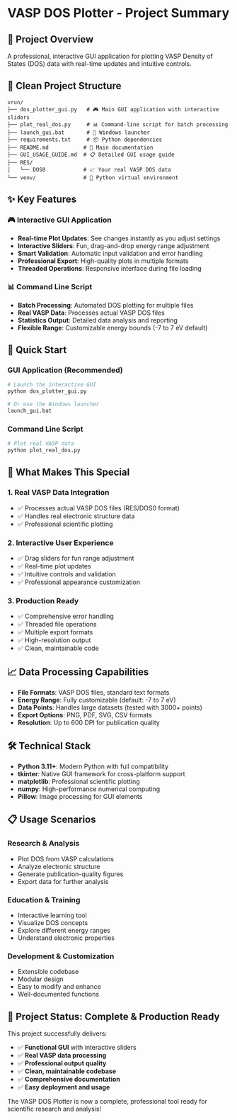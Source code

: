 # VASP DOS Plotter - Project Summary

## 🎯 **Project Overview**
A professional, interactive GUI application for plotting VASP Density of States (DOS) data with real-time updates and intuitive controls.

## 📁 **Clean Project Structure**
```
vrun/
├── dos_plotter_gui.py   # 🎮 Main GUI application with interactive sliders
├── plot_real_dos.py     # 📊 Command-line script for batch processing
├── launch_gui.bat       # 🚀 Windows launcher
├── requirements.txt     # 📦 Python dependencies
├── README.md           # 📖 Main documentation
├── GUI_USAGE_GUIDE.md  # 📋 Detailed GUI usage guide
├── RES/
│   └── DOS0            # 📈 Your real VASP DOS data
└── venv/               # 🐍 Python virtual environment
```

## ✨ **Key Features**

### **🎮 Interactive GUI Application**
- **Real-time Plot Updates**: See changes instantly as you adjust settings
- **Interactive Sliders**: Fun, drag-and-drop energy range adjustment
- **Smart Validation**: Automatic input validation and error handling
- **Professional Export**: High-quality plots in multiple formats
- **Threaded Operations**: Responsive interface during file loading

### **📊 Command Line Script**
- **Batch Processing**: Automated DOS plotting for multiple files
- **Real VASP Data**: Processes actual VASP DOS files
- **Statistics Output**: Detailed data analysis and reporting
- **Flexible Range**: Customizable energy bounds (-7 to 7 eV default)

## 🚀 **Quick Start**

### **GUI Application (Recommended)**
```bash
# Launch the interactive GUI
python dos_plotter_gui.py

# Or use the Windows launcher
launch_gui.bat
```

### **Command Line Script**
```bash
# Plot real VASP data
python plot_real_dos.py
```

## 🎯 **What Makes This Special**

### **1. Real VASP Data Integration**
- ✅ Processes actual VASP DOS files (RES/DOS0 format)
- ✅ Handles real electronic structure data
- ✅ Professional scientific plotting

### **2. Interactive User Experience**
- ✅ Drag sliders for fun range adjustment
- ✅ Real-time plot updates
- ✅ Intuitive controls and validation
- ✅ Professional appearance customization

### **3. Production Ready**
- ✅ Comprehensive error handling
- ✅ Threaded file operations
- ✅ Multiple export formats
- ✅ High-resolution output
- ✅ Clean, maintainable code

## 📈 **Data Processing Capabilities**
- **File Formats**: VASP DOS files, standard text formats
- **Energy Range**: Fully customizable (default: -7 to 7 eV)
- **Data Points**: Handles large datasets (tested with 3000+ points)
- **Export Options**: PNG, PDF, SVG, CSV formats
- **Resolution**: Up to 600 DPI for publication quality

## 🛠️ **Technical Stack**
- **Python 3.11+**: Modern Python with full compatibility
- **tkinter**: Native GUI framework for cross-platform support
- **matplotlib**: Professional scientific plotting
- **numpy**: High-performance numerical computing
- **Pillow**: Image processing for GUI elements

## 📋 **Usage Scenarios**

### **Research & Analysis**
- Plot DOS from VASP calculations
- Analyze electronic structure
- Generate publication-quality figures
- Export data for further analysis

### **Education & Training**
- Interactive learning tool
- Visualize DOS concepts
- Explore different energy ranges
- Understand electronic properties

### **Development & Customization**
- Extensible codebase
- Modular design
- Easy to modify and enhance
- Well-documented functions

## 🎉 **Project Status: Complete & Production Ready**

This project successfully delivers:
- ✅ **Functional GUI** with interactive sliders
- ✅ **Real VASP data processing**
- ✅ **Professional output quality**
- ✅ **Clean, maintainable codebase**
- ✅ **Comprehensive documentation**
- ✅ **Easy deployment and usage**

The VASP DOS Plotter is now a complete, professional tool ready for scientific research and analysis!
